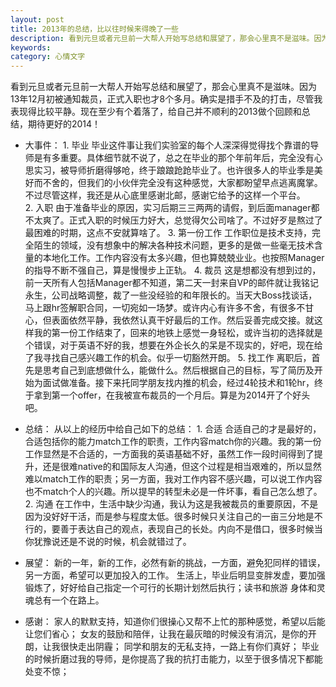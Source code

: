 ```yaml
---
layout: post
title: 2013年的总结，比以往时候来得晚了一些
description: 看到元旦或者元旦前一大帮人开始写总结和展望了，那会心里真不是滋味。因为13年12月初被通知裁员，正式入职也才8个多月。确实是措手不及的打击，尽管我表现得比较平静。现在至少有个着落了，给自己并不顺利的2013做个回顾和总结，期待更好的2014！
keywords: 
category: 心情文字
---
```

看到元旦或者元旦前一大帮人开始写总结和展望了，那会心里真不是滋味。因为13年12月初被通知裁员，正式入职也才8个多月。确实是措手不及的打击，尽管我表现得比较平静。现在至少有个着落了，给自己并不顺利的2013做个回顾和总结，期待更好的2014！ 
  
  
* 大事件： 
    	1. 毕业 
     毕业这件事让我们实验室的每个人深深得觉得找个靠谱的导师是有多重要。具体细节就不说了，总之在毕业的那个年前年后，完全没有心思实习，被导师折磨得够呛，终于踉踉跄跄毕业了。也许很多人的毕业季是美好而不舍的，但我们的小伙伴完全没有这种感觉，大家都盼望早点逃离魔掌。不过尽管这样，我还是从心底里感谢北邮，感谢它给予的这样一个平台。  
    	2. 入职 
     由于准备毕业的原因，实习后期三三两两的请假，到后面manager都不太爽了。正式入职的时候压力好大，总觉得欠公司啥了。不过好歹是熬过了最困难的时期，这点不安就算啥了。 
    	3. 第一份工作 
     工作职位是技术支持，完全陌生的领域，没有想象中的解决各种技术问题，更多的是做一些毫无技术含量的本地化工作。工作内容没有太多兴趣，但也算兢兢业业。也按照Manager的指导不断不强自己，算是慢慢步上正轨。 
    	4. 裁员 
     这是想都没有想到过的，前一天所有人包括Manager都不知道，第二天一封来自VP的邮件就让我铭记永生，公司战略调整，裁了一些没经验的和年限长的。当天大Boss找谈话，马上跟hr签解职合同，一切宛如一场梦。或许内心有许多不舍，有很多不甘心，但表面依然平静，我依然认真干好最后的工作。然后妥善完成交接。就这样我的第一份工作结束了，回来的地铁上感觉一身轻松，或许当初的选择就是个错误，对于英语不好的我，想要在外企长久的呆是不现实的，好吧，现在给了我寻找自己感兴趣工作的机会。似乎一切豁然开朗。 
    	5. 找工作 
     离职后，首先是思考自己到底想做什么，能做什么。然后根据自己的目标，写了简历及开始为面试做准备。接下来托同学朋友找内推的机会，经过4轮技术和1轮hr，终于拿到第一个offer，在我被宣布裁员的一个月后。算是为2014开了个好头吧。 
  
  
* 总结： 
从以上的经历中给自己如下的总结： 
    	1. 合适 
    合适自己的才是最好的，合适包括你的能力match工作的职责，工作内容match你的兴趣。我的第一份工作显然是不合适的，一方面我的英语基础不好，虽然工作一段时间得到了提升，还是很难native的和国际友人沟通，但这个过程是相当艰难的，所以显然难以match工作的职责；另一方面，我对工作内容不感兴趣，可以说工作内容也不match个人的兴趣。所以提早的转型未必是一件坏事，看自己怎么想了。 
    	2. 沟通 
    在工作中，生活中缺少沟通，我认为这是我被裁员的重要原因，不是因为没好好干活，而是参与程度太低。很多时候只关注自己的一亩三分地是不行的，要善于表达自己的观点，表现自己的长处。内向不是借口，很多时候当你犹豫说还是不说的时候，机会就错过了。 
  
  
* 展望： 
新的一年，新的工作，必然有新的挑战，一方面，避免犯同样的错误，另一方面，希望可以更加投入的工作。 
生活上，毕业后明显变胖发虚，要加强锻炼了，好好给自己指定一个可行的长期计划然后执行；读书和旅游 
身体和灵魂总有一个在路上。 
  
* 感谢： 
家人的默默支持，知道你们很操心又帮不上忙的那种感觉，希望以后能让您们省心； 
女友的鼓励和陪伴，让我在最灰暗的时候没有消沉，是你的开朗，让我很快走出阴霾； 
同学和朋友的无私支持，一路上有你们真好； 
毕业的时候折磨过我的导师，是你提高了我的抗打击能力，以至于很多情况下都能处变不惊；
